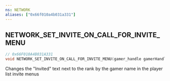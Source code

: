 ```yaml
---
ns: NETWORK
aliases: ["0x66f010a4b031a331"]
---
```

## NETWORK_SET_INVITE_ON_CALL_FOR_INVITE_MENU

```c
// 0x66F010A4B031A331
void NETWORK_SET_INVITE_ON_CALL_FOR_INVITE_MENU(gamer_handle gamerHandle);
```

Changes the "Invited" text next to the rank by the gamer name in the player list invite menus


